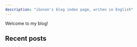 ```yaml
---
description: "iGxnon's blog index page, writen in English"
---
```


Welcome to my blog!

## Recent posts
